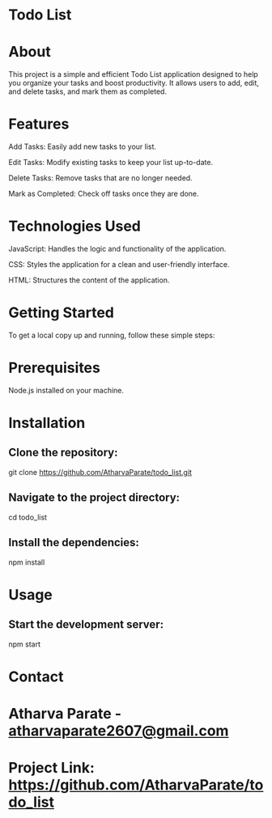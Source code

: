 # Todo List
# About
This project is a simple and efficient Todo List application designed to help you organize your tasks and boost productivity. It allows users to add, edit, and delete tasks, and mark them as completed.

# Features
Add Tasks: Easily add new tasks to your list.

Edit Tasks: Modify existing tasks to keep your list up-to-date.

Delete Tasks: Remove tasks that are no longer needed.

Mark as Completed: Check off tasks once they are done.

# Technologies Used
JavaScript: Handles the logic and functionality of the application.

CSS: Styles the application for a clean and user-friendly interface.

HTML: Structures the content of the application.

# Getting Started
To get a local copy up and running, follow these simple steps:

# Prerequisites
Node.js installed on your machine.

# Installation

## Clone the repository:
git clone https://github.com/AtharvaParate/todo_list.git

## Navigate to the project directory:
cd todo_list

## Install the dependencies:
npm install

# Usage
## Start the development server:
npm start

# Contact
# Atharva Parate - atharvaparate2607@gmail.com

# Project Link: https://github.com/AtharvaParate/todo_list
